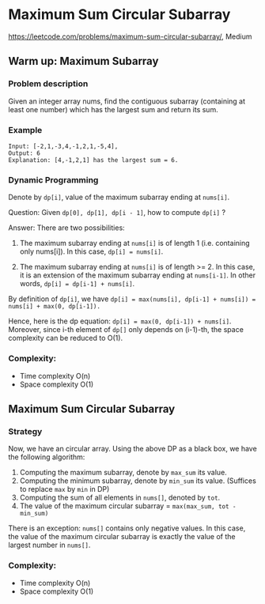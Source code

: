 # Maximum Sum Circular Subarray

https://leetcode.com/problems/maximum-sum-circular-subarray/, Medium

## Warm up: Maximum Subarray

### Problem description

Given an integer array nums, find the contiguous subarray (containing at least one number) which has the largest sum and return its sum.

### Example

```
Input: [-2,1,-3,4,-1,2,1,-5,4],
Output: 6
Explanation: [4,-1,2,1] has the largest sum = 6.
```

### Dynamic Programming

Denote by `dp[i]`, value of the maximum subarray ending at `nums[i]`. 

Question: Given `dp[0], dp[1], dp[i - 1]`, how to compute `dp[i]` ?

Answer: There are two possibilities: 

1. The maximum subarray ending at `nums[i]` is of length 1 (i.e. containing only nums[i]).  In this case, `dp[i] = nums[i]`.

2. The maximum subarray ending at `nums[i]` is of length >= 2. In this case, it is an extension of the maximum subarray ending at `nums[i-1]`. In other words, `dp[i] = dp[i-1] + nums[i]`.


By definition of `dp[i]`, we have  `dp[i] = max(nums[i], dp[i-1] + nums[i]) = nums[i] + max(0, dp[i-1]).` 

Hence, here is the dp equation: `dp[i] = max(0, dp[i-1]) + nums[i]`. Moreover, since i-th element of `dp[]` only depends on (i-1)-th, the space complexity can be reduced to O(1).


### Complexity:

- Time complexity O(n)
- Space complexity O(1)


## Maximum Sum Circular Subarray

### Strategy

Now, we have an circular array. Using the above DP as a black box, we have the following algorithm:

1. Computing the maximum subarray, denote by `max_sum` its value.
2. Computing the minimum subarray, denote by `min_sum` its value. (Suffices to replace `max` by `min` in DP)
3. Computing the sum of all elements in `nums[]`, denoted by `tot`.
4. The value of the maximum circular subarray = `max(max_sum, tot - min_sum)`

There is an exception: `nums[]` contains only negative values. In this case, the value of the maximum circular subarray is exactly the value of the largest number in `nums[]`.

### Complexity:

- Time complexity O(n)
- Space complexity O(1)





